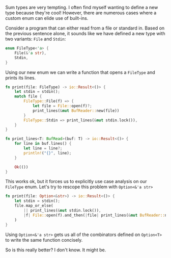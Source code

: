 Sum types are very tempting. I often find myself wanting to define a new type because they're cool!
However, there are numerous cases where a custom enum can elide use of built-ins.

Consider a program that can either read from a file or standard in.
Based on the previous sentence alone, it sounds like we have defined a new type with two variants: `File` and `Stdin`:
```rust
enum FileType<'a> {
    File(&'a str),
    Stdin,
}
```

Using our new enum we can write a function that opens a `FileType` and prints its lines.
```rust
fn print(file: FileType) -> io::Result<()> {
    let stdin = stdin();
    match file {
        FileType::File(f) => {
            let file = File::open(f)?;
            print_lines(&mut BufReader::new(file))
        }
        FileType::Stdin => print_lines(&mut stdin.lock()),
    }
}

fn print_lines<T: BufRead>(buf: T) -> io::Result<()> {
    for line in buf.lines() {
        let line = line?;
        println!("{}", line);
    }

    Ok(())
}
```

This works ok, but it forces us to explicitly use case analysis on our `FileType` enum.
Let's try to rescope this problem with `Option<&'a str>`
```rust
fn print(file: Option<&str>) -> io::Result<()> {
    let stdin = stdin();
    file.map_or_else(
        || print_lines(&mut stdin.lock()),
        |f| File::open(f).and_then(|file| print_lines(&mut BufReader::new(file))),
    )
}
```
Using `Option<&'a str>` gets us all of the combinators defined on `Option<T>` to write the same function concisely.

So is this really better? I don't know. It might be.
